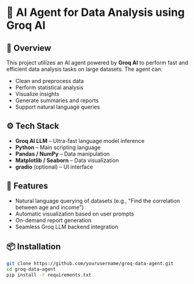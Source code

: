 # 🤖 AI Agent for Data Analysis using Groq AI

## 🧠 Overview
This project utilizes an AI agent powered by **Groq AI** to perform fast and efficient data analysis tasks on large datasets. The agent can:

- Clean and preprocess data
- Perform statistical analysis
- Visualize insights
- Generate summaries and reports
- Support natural language queries

## ⚙️ Tech Stack

- **Groq AI LLM** – Ultra-fast language model inference
- **Python** – Main scripting language
- **Pandas / NumPy** – Data manipulation
- **Matplotlib / Seaborn** – Data visualization
- **gradio** (optional) – UI interface

## 🚀 Features

- Natural language querying of datasets (e.g., "Find the correlation between age and income")
- Automatic visualization based on user prompts
- On-demand report generation
- Seamless Groq LLM backend integration

## 📦 Installation

```bash
git clone https://github.com/yourusername/groq-data-agent.git
cd groq-data-agent
pip install -r requirements.txt
